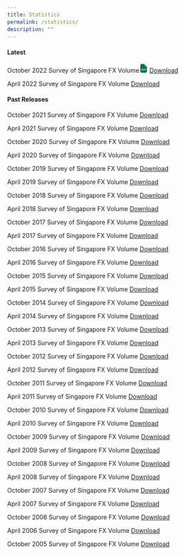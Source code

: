 ```yaml
---
title: Statistics
permalink: /statistics/
description: ""
---
```

#### Latest ####

October 2022
Survey of Singapore FX Volume<img src="/images/icon-xls.png" width=20/>
[Download](/files/Survey/2022-10%20Survey%20FX.xlsx)

April 2022
Survey of Singapore FX Volume
[Download](/files/Survey/2022-04%20Survey%20FX.xlsx)
 
#### Past Releases ####

October 2021
Survey of Singapore FX Volume
[Download](/files/Survey/2021-10%20Survey%20FX.xlsx)

April 2021
Survey of Singapore FX Volume
[Download](/files/Survey/2021-04%20Survey%20FX.xlsx)

October 2020
Survey of Singapore FX Volume
[Download](/files/Survey/2020-10%20Survey%20FX.xlsx)

April 2020
Survey of Singapore FX Volume
[Download](/files/Survey/2020-04%20Survey%20FX.xlsx) 

October 2019
Survey of Singapore FX Volume
[Download](/files/Survey/2019-10%20Survey%20FX.xlsx)

April 2019
Survey of Singapore FX Volume
[Download](/files/Survey/2019-04%20Survey%20FX.xlsx)

October 2018
Survey of Singapore FX Volume
[Download](/files/Survey/2018-10%20Survey%20FX.xlsx)

April 2018
Survey of Singapore FX Volume
[Download](/files/Survey/2018-04%20Survey%20FX.xlsx)

October 2017
Survey of Singapore FX Volume
[Download](/files/Survey/2017-10%20Survey%20FX.xlsx)

April 2017
Survey of Singapore FX Volume
[Download](/files/Survey/2017-04%20Survey%20FX.xlsx)

October 2016
Survey of Singapore FX Volume
[Download](/files/Survey/2016-10%20Survey%20FX.pdf)

April 2016
Survey of Singapore FX Volume
[Download](/files/Survey/2016-04%20Survey%20FX.pdf)

October 2015
Survey of Singapore FX Volume
[Download](/files/Survey/2015-10%20Survey%20FX.pdf)

April 2015
Survey of Singapore FX Volume
[Download](/files/Survey/2015-04%20Survey%20FX.pdf)

October 2014
Survey of Singapore FX Volume
[Download](/files/Survey/2014-10%20Survey%20FX.pdf)

April 2014
Survey of Singapore FX Volume
[Download](/files/Survey/2014-04%20Survey%20FX.pdf)

October 2013
Survey of Singapore FX Volume
[Download](/files/Survey/2013-10%20Survey%20FX.pdf)

April 2013
Survey of Singapore FX Volume
[Download](/files/Survey/2013-04%20Survey%20FX.pdf)

October 2012
Survey of Singapore FX Volume
[Download](/files/Survey/2012-10%20Survey%20FX.pdf)

April 2012
Survey of Singapore FX Volume
[Download](/files/Survey/2012-04%20Survey%20FX.pdf)

October 2011
Survey of Singapore FX Volume
[Download](/files/Survey/2011-10%20Survey%20FX.pdf)

April 2011
Survey of Singapore FX Volume
[Download](/files/Survey/2011-04%20Survey%20FX.pdf)

October 2010
Survey of Singapore FX Volume
[Download](/files/Survey/2010-10%20Survey%20FX.pdf)

April 2010
Survey of Singapore FX Volume
[Download](/files/Survey/2010-04%20Survey%20FX.pdf)

October 2009
Survey of Singapore FX Volume
[Download](/files/Survey/2009-10%20Survey%20FX.pdf)

April 2009
Survey of Singapore FX Volume
[Download](/files/Survey/2009-04%20Survey%20FX.pdf)

October 2008
Survey of Singapore FX Volume
[Download](/files/Survey/2008-10%20Survey%20FX.pdf)

April 2008
Survey of Singapore FX Volume
[Download](/files/Survey/2008-04%20Survey%20FX.pdf)

October 2007
Survey of Singapore FX Volume
[Download](/files/Survey/2007-10%20Survey%20FX.pdf)

April 2007
Survey of Singapore FX Volume
[Download](/files/Survey/2007-04%20Survey%20FX.pdf)

October 2006
Survey of Singapore FX Volume
[Download](/files/Survey/2006-10%20Survey%20FX.pdf)

April 2006
Survey of Singapore FX Volume
[Download](/files/Survey/2006-04%20Survey%20FX.pdf)

October 2005
Survey of Singapore FX Volume
[Download](/files/Survey/2005-10%20Survey%20FX.pdf)